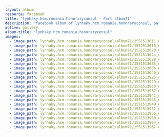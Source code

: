 ```yaml
---
layout: album
resource: facebook
title: "lynhaky.hcm.romania.honoraryconsul - Part album71"
description: "facebook album of lynhaky.hcm.romania.honoraryconsul, part album71."
active: gallery
album-title: "lynhaky.hcm.romania.honoraryconsul"
images:
  - image_path: lynhaky.hcm.romania.honoraryconsul/album71/1551513611_dsj_8141.jpg
  - image_path: lynhaky.hcm.romania.honoraryconsul/album71/1551513616_dsj_8201.jpg
  - image_path: lynhaky.hcm.romania.honoraryconsul/album71/1551513620_dsj_8302.jpg
  - image_path: lynhaky.hcm.romania.honoraryconsul/album71/1551513624_dsj_8348.jpg
  - image_path: lynhaky.hcm.romania.honoraryconsul/album71/1551513629_dsj_8407.jpg
  - image_path: lynhaky.hcm.romania.honoraryconsul/album71/1551513633_dsj_8477.jpg
  - image_path: lynhaky.hcm.romania.honoraryconsul/album71/1551513636_dsj_8491.jpg
  - image_path: lynhaky.hcm.romania.honoraryconsul/album71/1551513640_dsj_8580.jpg
  - image_path: lynhaky.hcm.romania.honoraryconsul/album71/1551513925_dsj_8997.jpg
  - image_path: lynhaky.hcm.romania.honoraryconsul/album71/1551513929_dsj_9025.jpg
  - image_path: lynhaky.hcm.romania.honoraryconsul/album71/1551513933_dsj_9042.jpg
  - image_path: lynhaky.hcm.romania.honoraryconsul/album71/1551513937_dsj_9072.jpg
  - image_path: lynhaky.hcm.romania.honoraryconsul/album71/1551513941_dsj_9091_1.jpg
  - image_path: lynhaky.hcm.romania.honoraryconsul/album71/1551513945_dsj_9109.jpg
  - image_path: lynhaky.hcm.romania.honoraryconsul/album71/1551513949_dsj_9127.jpg
  - image_path: lynhaky.hcm.romania.honoraryconsul/album71/1551513952_dsj_9160.jpg
  - image_path: lynhaky.hcm.romania.honoraryconsul/album71/1551513956_dsj_9185.jpg
  - image_path: lynhaky.hcm.romania.honoraryconsul/album71/1551513960_dsj_9196.jpg
  - image_path: lynhaky.hcm.romania.honoraryconsul/album71/1551513964_dsj_9281.jpg
  - image_path: lynhaky.hcm.romania.honoraryconsul/album71/1551513967_dsj_9318.jpg
---
```

